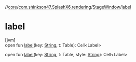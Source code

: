 //[core](../../../index.md)/[com.shinkson47.SplashX6.rendering](../index.md)/[StageWindow](index.md)/[label](label.md)

# label

[jvm]\
open fun [label](label.md)(key: [String](https://docs.oracle.com/javase/8/docs/api/java/lang/String.html), t: Table): Cell&lt;Label&gt;

open fun [label](label.md)(key: [String](https://docs.oracle.com/javase/8/docs/api/java/lang/String.html), t: Table, style: [String](https://docs.oracle.com/javase/8/docs/api/java/lang/String.html)): Cell&lt;Label&gt;
